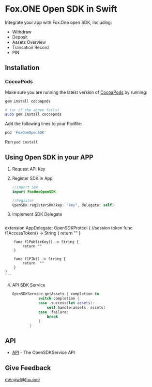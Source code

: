 # Fox.ONE Open SDK in Swift

Integrate your app with Fox.One open SDK, Including: 

* Withdraw
* Deposit
* Assets Overview
* Transation Record
* PIN

## Installation    
### CocoaPods

Make sure you are running the latest version of [CocoaPods](https://cocoapods.org) by running:

```bash
gem install cocoapods

# (or if the above fails)
sudo gem install cocoapods
```

Add the following lines to your Podfile:

```ruby
pod 'FoxOneOpenSDK'
```

Run `pod install` 


## Using Open SDK in your APP

1. Request API Key
   
    
2. Register SDK in App
     
    ```swift
    //import SDK
    import FoxOneOpenSDK
    
    //Register
    OpenSDK.registerSDK(key: "key", delegate: self)
    ```
3. Implement SDK Delegate

    ```swift
  extension AppDelegate: OpenSDKProtcol {
        //session token 
        func f1AccessToken() -> String {
            return ""
        }
        
        func f1PublicKey() -> String {
            return ""
        }
        
        func f1PIN() -> String {
            return  ""
        }
    }
    ```
4. API SDK Service
  
    ```swift  
    OpenSDKService.getAssets { completion in
                switch completion {
                case .success(let assets):
                    self.handle(assets: assets)
                case .failure:
                    break
                }
            }
    ```
##  API 
    
  - [API](https://github.com/fox-one/foxone-ios-opensdk/blob/master/API.md) - The OpenSDKService API

## Give Feedback

mengwl@fox.one
